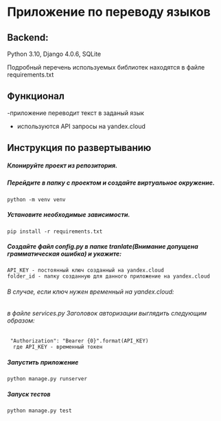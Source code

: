 # Приложение по переводу языков

## Backend:
Python 3.10, Django 4.0.6, SQLite

Подробный перечень используемых библиотек находятся в файле requirements.txt

## Функционал
 -приложение переводит текст в заданый язык
 - используются API запросы на yandex.cloud

## Инструкция по развертыванию

##### Клонируйте проект из репозитория.

##### Перейдите в папку с проектом и создайте виртуальное окружение.
    python -m venv venv

##### Установите необходимые зависимости.
    pip install -r requirements.txt

##### Создайте файл config.py в папке tranlate(Внимание допущена грамматическая ошибка) и укажите:
    API_KEY - постоянный ключ созданный на yandex.cloud
    folder_id - папку созданную для данного приложение на yandex.cloud

###### В случае,  если ключ нужен временный на yandex.cloud:
###### в файле services.py Заголовок авторизации выглядить следующим образом:
     "Authorization": "Bearer {0}".format(API_KEY)
      где API_KEY - временный токен
    
##### Запустить приложение
    python manage.py runserver

##### Запуск тестов
    python manage.py test